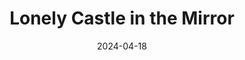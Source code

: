 ---
title: "Lonely Castle in the Mirror"
authors:
    - "Mizuki Tsujimura"
    - "Philip Gabriel"
date: 2024-04-18
weight: 1
books/tags:
    - "fiction"
---